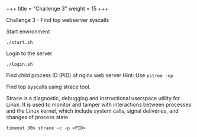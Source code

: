 +++
title = "Challenge 3"
weight = 15
+++

Challenge 3 - Find top webserver syscalls



Start environment

```
./start.sh
```

Login to the server

```
./login.sh
```


Find child process ID (PID) of nginx web server
Hint: Use `pstree -np`

Find top syscalls using strace tool.

Strace is a diagnostic, debugging and instructional userspace utility for Linux. It is used to monitor and tamper with interactions between processes and the Linux kernel, which include system calls, signal deliveries, and changes of process state.

```timeout 30s strace -c -p <PID>```
